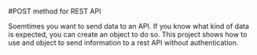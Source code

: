 #POST method for REST API

Soemtimes you want to send data to an API. If you know what kind of data is expected, you can create an object to do so. 
This project shows how to use and object to send information to a rest API without authentication. 
